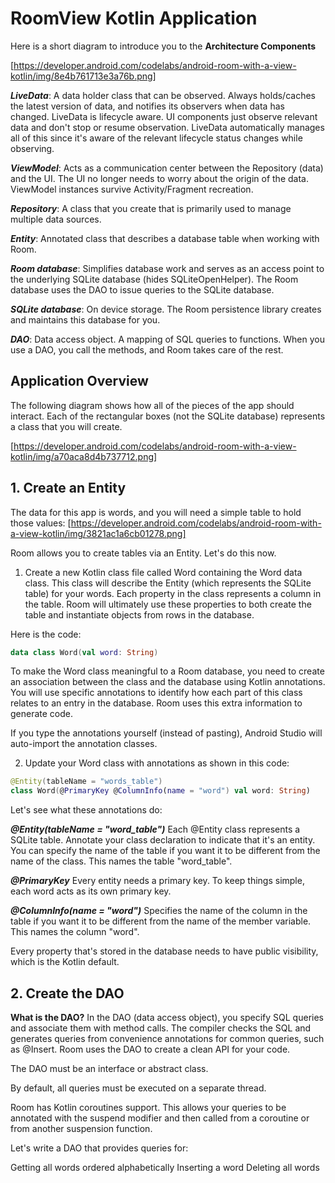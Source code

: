 # RoomView Kotlin Application

Here is a short diagram to introduce you to the **Architecture Components**

[https://developer.android.com/codelabs/android-room-with-a-view-kotlin/img/8e4b761713e3a76b.png]

***LiveData***: A data holder class that can be observed. Always holds/caches the latest version of data, and notifies its observers when data has changed. LiveData is lifecycle aware. UI components just observe relevant data and don't stop or resume observation. LiveData automatically manages all of this since it's aware of the relevant lifecycle status changes while observing.

***ViewModel***: Acts as a communication center between the Repository (data) and the UI. The UI no longer needs to worry about the origin of the data. ViewModel instances survive Activity/Fragment recreation.

***Repository***: A class that you create that is primarily used to manage multiple data sources.

***Entity***: Annotated class that describes a database table when working with Room.

***Room database***: Simplifies database work and serves as an access point to the underlying SQLite database (hides SQLiteOpenHelper). The Room database uses the DAO to issue queries to the SQLite database.

***SQLite database***: On device storage. The Room persistence library creates and maintains this database for you.

***DAO***: Data access object. A mapping of SQL queries to functions. When you use a DAO, you call the methods, and Room takes care of the rest.

## Application Overview

The following diagram shows how all of the pieces of the app should interact. Each of the rectangular boxes (not the SQLite database) represents a class that you will create.

[https://developer.android.com/codelabs/android-room-with-a-view-kotlin/img/a70aca8d4b737712.png]

## 1. Create an Entity

The data for this app is words, and you will need a simple table to hold those values:
[https://developer.android.com/codelabs/android-room-with-a-view-kotlin/img/3821ac1a6cb01278.png]

Room allows you to create tables via an Entity. Let's do this now.

1. Create a new Kotlin class file called Word containing the Word data class. This class will describe the Entity (which represents the SQLite table) for your words. Each property in the class represents a column in the table. Room will ultimately use these properties to both create the table and instantiate objects from rows in the database.

Here is the code:

```kotlin
data class Word(val word: String)
```

To make the Word class meaningful to a Room database, you need to create an association between the class and the database using Kotlin annotations. You will use specific annotations to identify how each part of this class relates to an entry in the database. Room uses this extra information to generate code.

If you type the annotations yourself (instead of pasting), Android Studio will auto-import the annotation classes.

2. Update your Word class with annotations as shown in this code:

```kotlin
@Entity(tableName = "words_table")
class Word(@PrimaryKey @ColumnInfo(name = "word") val word: String)
```

Let's see what these annotations do:

***@Entity(tableName = "word_table")*** Each @Entity class represents a SQLite table. Annotate your class declaration to indicate that it's an entity. You can specify the name of the table if you want it to be different from the name of the class. This names the table "word_table".

***@PrimaryKey*** Every entity needs a primary key. To keep things simple, each word acts as its own primary key.

***@ColumnInfo(name = "word")*** Specifies the name of the column in the table if you want it to be different from the name of the member variable. This names the column "word".

Every property that's stored in the database needs to have public visibility, which is the Kotlin default.

## 2. Create the DAO

**What is the DAO?**
In the DAO (data access object), you specify SQL queries and associate them with method calls. The compiler checks the SQL and generates queries from convenience annotations for common queries, such as @Insert. Room uses the DAO to create a clean API for your code.

The DAO must be an interface or abstract class.

By default, all queries must be executed on a separate thread.

Room has Kotlin coroutines support. This allows your queries to be annotated with the suspend modifier and then called from a coroutine or from another suspension function.

Let's write a DAO that provides queries for:

Getting all words ordered alphabetically
Inserting a word
Deleting all words

